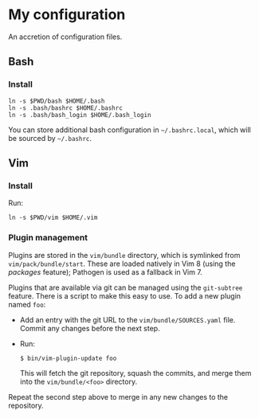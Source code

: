 # My configuration

An accretion of configuration files.



## Bash

### Install

    ln -s $PWD/bash $HOME/.bash
    ln -s .bash/bashrc $HOME/.bashrc
    ln -s .bash/bash_login $HOME/.bash_login

You can store additional bash configuration in `~/.bashrc.local`, which will
be sourced by `~/.bashrc`.



## Vim

### Install

Run:

    ln -s $PWD/vim $HOME/.vim

### Plugin management

Plugins are stored in the `vim/bundle` directory, which is symlinked from
`vim/pack/bundle/start`. These are loaded natively in Vim 8 (using the
*packages* feature); Pathogen is used as a fallback in Vim 7.

Plugins that are available via git can be managed using the `git-subtree`
feature. There is a script to make this easy to use. To add a new plugin named
`foo`:

  - Add an entry with the git URL to the `vim/bundle/SOURCES.yaml` file.
    Commit any changes before the next step.

  - Run:

        $ bin/vim-plugin-update foo

    This will fetch the git repository, squash the commits, and merge them into
    the `vim/bundle/<foo>` directory.

Repeat the second step above to merge in any new changes to the repository.
